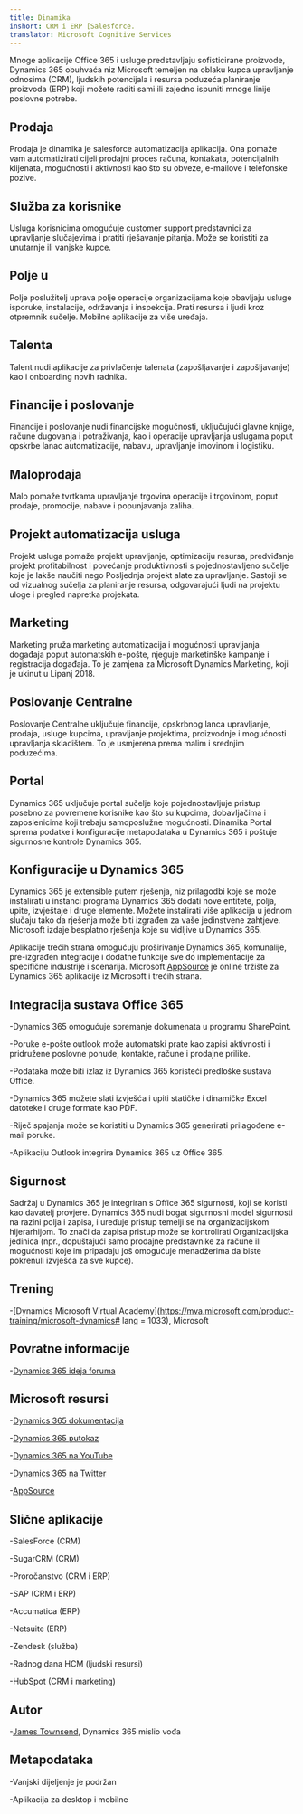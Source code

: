 ```yaml
---
title: Dinamika
inshort: CRM i ERP [Salesforce.
translator: Microsoft Cognitive Services
---
```



Mnoge aplikacije Office 365 i usluge predstavljaju sofisticirane proizvode, Dynamics 365 obuhvaća niz Microsoft temeljen na oblaku kupca upravljanje odnosima (CRM), ljudskih potencijala i resursa poduzeća planiranje proizvoda (ERP) koji možete raditi sami ili zajedno ispuniti mnoge linije poslovne potrebe.

Prodaja
---------

Prodaja je dinamika je salesforce automatizacija aplikacija.  Ona pomaže vam automatizirati cijeli prodajni proces računa, kontakata, potencijalnih klijenata, mogućnosti i aktivnosti kao što su obveze, e-mailove i telefonske pozive. 

Služba za korisnike
---------

Usluga korisnicima omogućuje customer support predstavnici za upravljanje slučajevima i pratiti rješavanje pitanja.  Može se koristiti za unutarnje ili vanjske kupce. 

Polje u
---------

Polje poslužitelj uprava polje operacije organizacijama koje obavljaju usluge isporuke, instalacije, održavanja i inspekcija.  Prati resursa i ljudi kroz otpremnik sučelje.  Mobilne aplikacije za više uređaja. 

Talenta
---------

Talent nudi aplikacije za privlačenje talenata (zapošljavanje i zapošljavanje) kao i onboarding novih radnika. 

Financije i poslovanje
---------

Financije i poslovanje nudi financijske mogućnosti, uključujući glavne knjige, račune dugovanja i potraživanja, kao i operacije upravljanja uslugama poput opskrbe lanac automatizacije, nabavu, upravljanje imovinom i logistiku. 

Maloprodaja
---------

Malo pomaže tvrtkama upravljanje trgovina operacije i trgovinom, poput prodaje, promocije, nabave i popunjavanja zaliha. 

Projekt automatizacija usluga
---------

Projekt usluga pomaže projekt upravljanje, optimizaciju resursa, predviđanje projekt profitabilnost i povećanje produktivnosti s pojednostavljeno sučelje koje je lakše naučiti nego Posljednja projekt alate za upravljanje.  Sastoji se od vizualnog sučelja za planiranje resursa, odgovarajući ljudi na projektu uloge i pregled napretka projekata. 

Marketing
---------

Marketing pruža marketing automatizacija i mogućnosti upravljanja događaja poput automatskih e-pošte, njeguje marketinške kampanje i registracija događaja. To je zamjena za Microsoft Dynamics Marketing, koji je ukinut u Lipanj 2018.

Poslovanje Centralne
---------

Poslovanje Centralne uključuje financije, opskrbnog lanca upravljanje, prodaja, usluge kupcima, upravljanje projektima, proizvodnje i mogućnosti upravljanja skladištem. To je usmjerena prema malim i srednjim poduzećima.

Portal
---------

Dynamics 365 uključuje portal sučelje koje pojednostavljuje pristup posebno za povremene korisnike kao što su kupcima, dobavljačima i zaposlenicima koji trebaju samoposlužne mogućnosti.  Dinamika Portal sprema podatke i konfiguracije metapodataka u Dynamics 365 i poštuje sigurnosne kontrole Dynamics 365. 

Konfiguracije u Dynamics 365
---------

Dynamics 365 je extensible putem rješenja, niz prilagodbi koje se može instalirati u instanci programa Dynamics 365 dodati nove entitete, polja, upite, izvještaje i druge elemente.  Možete instalirati više aplikacija u jednom slučaju tako da rješenja može biti izgrađen za vaše jedinstvene zahtjeve. Microsoft izdaje besplatno rješenja koje su vidljive u Dynamics 365. 

Aplikacije trećih strana omogućuju proširivanje Dynamics 365, komunalije, pre-izgrađen integracije i dodatne funkcije sve do implementacije za specifične industrije i scenarija. Microsoft [AppSource](https://appsource.microsoft.com/en-US/) je online tržište za Dynamics 365 aplikacije iz Microsoft i trećih strana. 


Integracija sustava Office 365
---------

-Dynamics 365 omogućuje spremanje dokumenata u programu SharePoint.

-Poruke e-pošte outlook može automatski prate kao zapisi aktivnosti i pridružene poslovne ponude, kontakte, račune i prodajne prilike. 

-Podataka može biti izlaz iz Dynamics 365 koristeći predloške sustava Office. 

-Dynamics 365 možete slati izvješća i upiti statičke i dinamičke Excel datoteke i druge formate kao PDF. 

-Riječ spajanja može se koristiti u Dynamics 365 generirati prilagođene e-mail poruke. 

-Aplikaciju Outlook integrira Dynamics 365 uz Office 365. 


Sigurnost
---------

Sadržaj u Dynamics 365 je integriran s Office 365 sigurnosti, koji se koristi kao davatelj provjere.  Dynamics 365 nudi bogat sigurnosni model sigurnosti na razini polja i zapisa, i uređuje pristup temelji se na organizacijskom hijerarhijom.  To znači da zapisa pristup može se kontrolirati Organizacijska jedinica (npr., dopuštajući samo prodajne predstavnike za račune ili mogućnosti koje im pripadaju još omogućuje menadžerima da biste pokrenuli izvješća za sve kupce).

Trening
---------

-[Dynamics Microsoft Virtual Academy](https://mva.microsoft.com/product-training/microsoft-dynamics# lang = 1033), Microsoft

Povratne informacije
---------

-[Dynamics 365 ideja foruma](https://experience.dynamics.com/ideas/list/?forum=1c8854a6-5cdf-4681-bba8-4b6b806fcf7d)

Microsoft resursi
---------

-[Dynamics 365 dokumentacija](https://docs.microsoft.com/en-us/dynamics365/)

-[Dynamics 365 putokaz](https://dynamics.microsoft.com/en-us/release/spring-2018-release/#release-notes)

-[Dynamics 365 na YouTube](https://www.youtube.com/channel/UCJGCg4rB3QSs8y_1FquelBQ)

-[Dynamics 365 na Twitter](https://twitter.com/MSFTDynamics365)

-[AppSource](https://appsource.microsoft.com/en-US/)

Slične aplikacije
--------------------

-SalesForce (CRM)

-SugarCRM (CRM)

-Proročanstvo (CRM i ERP)

-SAP (CRM i ERP)

-Accumatica (ERP)

-Netsuite (ERP)

-Zendesk (služba)

-Radnog dana HCM (ljudski resursi)

-HubSpot (CRM i marketing)

Autor
---------

-[James Townsend](https://twitter.com/jamestownsend), Dynamics 365 mislio vođa

Metapodataka
--------

-Vanjski dijeljenje je podržan

-Aplikacija za desktop i mobilne


